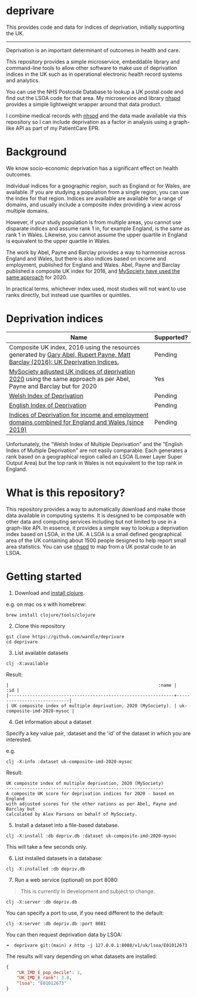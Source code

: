 # deprivare

This provides code and data for indices of deprivation, initially supporting the UK.

---

Deprivation is an important determinant of outcomes in health and care.

This repository provides a simple microservice, embeddable library and 
command-line tools to allow other software to make use of deprivation indices in the UK such as in operational electronic health record systems and analytics. 

You can use the NHS Postcode Database to lookup a UK postal code and find out
the LSOA code for that area. My microservice and library [nhspd](https://github.com/wardle/nhspd)
provides a simple lightweight wrapper around that data product. 

I combine medical records with [nhspd](https://github.com/wardle/nhspd) and the
data made available via this repository so I can include deprivation as a 
factor in analysis using a graph-like API as part of my PatientCare EPR. 

# Background

We know socio-economic deprivation has a significant effect on health outcomes.

Individual indices for a geographic region, such as England or for Wales, are available. If you are studying a
population from a single region, you can use the index for that region. Indices are available are available for
a range of domains, and usually include a composite index providing a view across multiple domains.

However, if your study population is from multiple areas, you cannot use disparate indices and assume rank 1 in, for example
England, is the same as rank 1 in Wales. Likewise, you cannot assume the upper quartile in England is equivalent
to the upper quartile in Wales.

The work by Abel, Payne and Barclay provides a way to harmonise across England and Wales, but there is also indices
based on income and employment, published for England and Wales. Abel, Payne and Barclay published a composite UK
index for 2016, and [MySociety have used the same approach](https://github.com/mysociety/composite_uk_imd) for 2020.

In practical terms, whichever index used, most studies will not want to use ranks directly, but instead use quartiles
or quintiles.


# Deprivation indices 


| Name                         | Supported?  |
| ---------------------------- | -------------------- |
| Composite UK index, 2016 using the resources generated by [Gary Abel, Rupert Payne, Matt Barclay (2016): UK Deprivation Indices.](https://doi.org/10.5523/bris.1ef3q32gybk001v77c1ifmty7x) | Pending |
| [MySociety adjusted UK indices of deprivation 2020](https://github.com/mysociety/composite_uk_imd) using the same approach as per Abel, Payne and Barclay but for 2020 | Yes |
| [Welsh Index of Deprivation](https://gov.wales/welsh-index-multiple-deprivation) | Pending |
| [English Index of Deprivation](https://www.gov.uk/government/collections/english-indices-of-deprivation) | Pending |
| [Indices of Deprivation for income and employment domains combined for England and Wales (since 2019)](https://www.gov.uk/government/statistics/indices-of-deprivation-2019-income-and-employment-domains-combined-for-england-and-wales) | Pending |

Unfortunately, the "Welsh Index of Multiple Deprivation" and the "English Index of Multiple Deprivation" are not easily
comparable. Each generates a rank based on a geographical region called an LSOA (Lower Layer Super Output Area) but the
top rank in Wales is not equivalent to the top rank in England. 

# What is this repository?

This repository provides a way to automatically download and make those data available in computing systems. 
It is designed to be composable with other data and computing services including but not limited to use in a graph-like API. 
In essence, it provides a simple way to lookup a deprivation index based on LSOA, in the UK. 
A LSOA is a small defined geographical area of the UK containing about 1500 people designed to help report small
area statistics. You can use [nhspd](https://github.com/wardle/nhspd) to map from a UK postal code to an LSOA.

# Getting started

1. Download and [install clojure](https://clojure.org/guides/getting_started).

e.g. on mac os x with homebrew:

```shell
brew install clojure/tools/clojure
```

2. Clone this repository

```shell
git clone https://github.com/wardle/deprivare
cd deprivare
```

3. List available datasets

```shell
clj -X:available
```

Result:

```
|                                                         :name |                         :id |
|---------------------------------------------------------------+-----------------------------|
| UK composite index of multiple deprivation, 2020 (MySociety). | uk-composite-imd-2020-mysoc |
```

4. Get information about a dataset

Specify a key value pair, :dataset and the 'id' of the dataset in which you are interested.

e.g.
```shell
clj -X:info :dataset uk-composite-imd-2020-mysoc
```

Result:

```
UK composite index of multiple deprivation, 2020 (MySociety)
------------------------------------------------------------
A composite UK score for deprivation indices for 2020 - based on England
with adjusted scores for the other nations as per Abel, Payne and Barclay but
calculated by Alex Parsons on behalf of MySociety.
```

5. Install a dataset into a file-based database.

```shell
clj -X:install :db depriv.db :dataset uk-composite-imd-2020-mysoc
```

This will take a few seconds only.

6. List installed datasets in a database:

```shell
clj -X:installed :db depriv.db
```

7. Run a web service (optional) on port 8080:

> This is currently in development and subject to change.

```shell
clj -X:server :db depriv.db
```

You can specify a port to use, if you need different to the default:

```shell
clj -X:server :db depriv.db :port 8081
```

You can then request deprivation data by LSOA:

```shell
➜  deprivare git:(main) ✗ http -j 127.0.0.1:8080/v1/uk/lsoa/E01012673
```

The results will vary depending on what datasets are installed:

```json
{
    "UK_IMD_E_pop_decile": 1,
    "UK_IMD_E_rank": 3.0,
    "lsoa": "E01012673"
}

```
